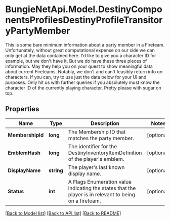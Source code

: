 # BungieNetApi.Model.DestinyComponentsProfilesDestinyProfileTransitoryPartyMember
This is some bare minimum information about a party member in a Fireteam. Unfortunately, without great computational expense on our side we can only get at the data contained here. I'd like to give you a character ID for example, but we don't have it. But we do have these three pieces of information. May they help you on your quest to show meaningful data about current Fireteams.  Notably, we don't and can't feasibly return info on characters. If you can, try to use just the data below for your UI and purposes. Only hit us with further queries if you absolutely must know the character ID of the currently playing character. Pretty please with sugar on top.
## Properties

Name | Type | Description | Notes
------------ | ------------- | ------------- | -------------
**MembershipId** | **long** | The Membership ID that matches the party member. | [optional] 
**EmblemHash** | **long** | The identifier for the DestinyInventoryItemDefinition of the player&#39;s emblem. | [optional] 
**DisplayName** | **string** | The player&#39;s last known display name. | [optional] 
**Status** | **int** | A Flags Enumeration value indicating the states that the player is in relevant to being on a fireteam. | [optional] 

[[Back to Model list]](../README.md#documentation-for-models) [[Back to API list]](../README.md#documentation-for-api-endpoints) [[Back to README]](../README.md)

